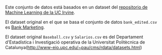 Este conjunto de datos está basados en un dataset del [repositorio de Machine Learning de la UC Irvine](http://archive.ics.uci.edu/ml/datasets).

El dataset original en el que se basa el conjunto de datos `bank_edited.csv` es [Bank Marketing](http://archive.ics.uci.edu/ml/datasets/Bank+Marketing).

El dataset original `Baseball.csv` y `Salarios.csv` es del Departament d'Estadística i Investigació operativa de la Universitat Politècnica de Catalunya(http://www-eio.upc.edu/~pau/cms/rdata/datasets.html)

